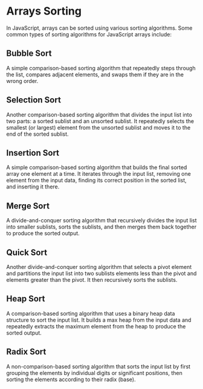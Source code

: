# Arrays Sorting
In JavaScript, arrays can be sorted using various sorting algorithms. Some common types of sorting algorithms for JavaScript arrays include:

## Bubble Sort
A simple comparison-based sorting algorithm that repeatedly steps through the list, compares adjacent elements, and swaps them if they are in the wrong order.

## Selection Sort
Another comparison-based sorting algorithm that divides the input list into two parts: a sorted sublist and an unsorted sublist. It repeatedly selects the smallest (or largest) element from the unsorted sublist and moves it to the end of the sorted sublist.

## Insertion Sort
A simple comparison-based sorting algorithm that builds the final sorted array one element at a time. It iterates through the input list, removing one element from the input data, finding its correct position in the sorted list, and inserting it there.

## Merge Sort
A divide-and-conquer sorting algorithm that recursively divides the input list into smaller sublists, sorts the sublists, and then merges them back together to produce the sorted output.

## Quick Sort
Another divide-and-conquer sorting algorithm that selects a pivot element and partitions the input list into two sublists
elements less than the pivot and elements greater than the pivot. It then recursively sorts the sublists.

## Heap Sort
A comparison-based sorting algorithm that uses a binary heap data structure to sort the input list. It builds a max heap from the input data and repeatedly extracts the maximum element from the heap to produce the sorted output.

## Radix Sort
A non-comparison-based sorting algorithm that sorts the input list by first grouping the elements by individual digits or significant positions, then sorting the elements according to their radix (base).